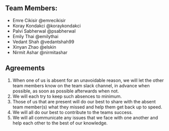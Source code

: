 ## Team Members:
- Emre Cikisir @emrecikisir
- Koray Kondakci @koraykondakci
- Palvi Sabherwal @psabherwal
- Emily Thai @emilythai
- Vedant Shah @vedantshah99
- Xinyan Zhao @elskin
- Nirmit Ashar @nirmitashar

## Agreements
1. When one of us is absent for an unavoidable reason, we will let the other team members know on the team slack channel, in advance when possible, as soon as possible afterwards when not.
2. We will each try to keep such absences to minimum.
3. Those of us that are present will do our best to share with the absent team member(s) what they missed and help them get back up to speed.
4. We will all do our best to contribute to the teams success.
5. We will all communicate any issues that we face with one another and help each other to the best of our knowledge.